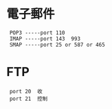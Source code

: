 # 電子郵件
```
 POP3 -----port 110
 IMAP -----port 143  993
 SMAP -----port 25 or 587 or 465
```
# FTP
```
 port 20  收 
 port 21  控制
```
